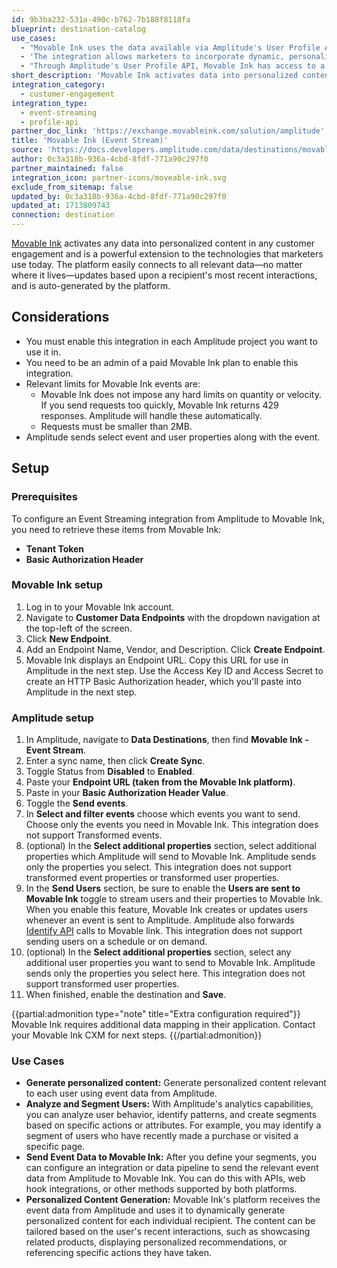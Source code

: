 ```yaml
---
id: 9b3ba232-531a-490c-b762-7b188f8118fa
blueprint: destination-catalog
use_cases:
  - "Movable Ink uses the data available via Amplitude's User Profile API to automatically generate content that is personalized to each user's behavior and preferences. This can significantly increase engagement rates, as content that resonates with the individual's interests and behaviors is more likely to capture attention and drive action."
  - 'The integration allows marketers to incorporate dynamic, personalized content into various customer engagement channels. This means that emails, in-app messages, and other forms of communication can include content that adapts to user data in real-time, providing a tailored experience for each recipient.'
  - "Through Amplitude's User Profile API, Movable Ink has access to a rich set of user data, including user properties, computed user properties, cohort memberships, and recommendations. This data is instrumental in creating highly targeted and relevant content for different segments of the user base."
short_description: 'Movable Ink activates data into personalized content in any customer engagement and is a powerful extension to the technologies that marketers use today.'
integration_category:
  - customer-engagement
integration_type:
  - event-streaming
  - profile-api
partner_doc_link: 'https://exchange.movableink.com/solution/amplitude'
title: 'Movable Ink (Event Stream)'
source: 'https://docs.developers.amplitude.com/data/destinations/movable-ink'
author: 0c3a318b-936a-4cbd-8fdf-771a90c297f0
partner_maintained: false
integration_icon: partner-icons/moveable-ink.svg
exclude_from_sitemap: false
updated_by: 0c3a318b-936a-4cbd-8fdf-771a90c297f0
updated_at: 1713809743
connection: destination
---
```

[Movable Ink](https://movableink.com) activates any data into personalized content in any customer engagement and is a powerful extension to the technologies that marketers use today. The platform easily connects to all relevant data—no matter where it lives—updates based upon a recipient's most recent interactions, and is auto-generated by the platform.

## Considerations

- You must enable this integration in each Amplitude project you want to use it in.
- You need to be an admin of a paid Movable Ink plan to enable this integration.
- Relevant limits for Movable Ink events are:
    - Movable Ink does not impose any hard limits on quantity or velocity. If you send requests  too quickly, Movable Ink returns 429 responses. Amplitude will handle these automatically. 
    - Requests must be smaller than 2MB.
- Amplitude sends select event and user properties along with the event.

## Setup

### Prerequisites

To configure an Event Streaming integration from Amplitude to Movable Ink, you need to retrieve these items from Movable Ink:

- **Tenant Token**
- **Basic Authorization Header**

### Movable Ink setup

1. Log in to your Movable Ink account.
2. Navigate to **Customer Data Endpoints** with the dropdown navigation at the top-left of the screen.
3. Click **New Endpoint**.
4. Add an Endpoint Name, Vendor, and Description. Click **Create Endpoint**.
5. Movable Ink displays an Endpoint URL. Copy this URL for use in Amplitude in the next step. Use the Access Key ID and Access Secret to create an HTTP Basic Authorization header, which you'll paste into Amplitude in the next step.

### Amplitude setup

1. In Amplitude, navigate to **Data Destinations**, then find **Movable Ink - Event Stream**.
2. Enter a sync name, then click **Create Sync**.
3. Toggle Status from **Disabled** to **Enabled**.
4. Paste your **Endpoint URL (taken from the Movable Ink platform)**.
5. Paste in your **Basic Authorization Header Value**.
6. Toggle the **Send events**.
7. In **Select and filter events** choose which events you want to send. Choose only the events you need in Movable Ink. This integration does not support Transformed events.
8. (optional) In the **Select additional properties** section, select additional properties which Amplitude will send to Movable Ink. Amplitude sends only the properties you select. This integration does not support transformed event properties or transformed user properties.
9. In the **Send Users** section, be sure to enable the **Users are sent to Movable Ink** toggle to stream users and their properties to Movable Ink. When you enable this feature, Movable Ink creates or updates users whenever an event is sent to Amplitude. Amplitude also forwards [Identify API](/docs/apis/analytics/identify) calls to Movable link. This integration does not support sending users on a schedule or on demand.
10. (optional) In the **Select additional properties** section, select any additional user properties you want to send to Movable Ink. Amplitude sends only the properties you select here. This integration does not support transformed user properties. 
11. When finished, enable the destination and **Save**.


{{partial:admonition type="note" title="Extra configuration required"}}
Movable Ink requires additional data mapping in their application. Contact your Movable Ink CXM for next steps.
{{/partial:admonition}}

### Use Cases

- **Generate personalized content:** Generate personalized content relevant to each user using event data from Amplitude.
- **Analyze and Segment Users:** With Amplitude's analytics capabilities, you can analyze user behavior, identify patterns, and create segments based on specific actions or attributes. For example, you may identify a segment of users who have recently made a purchase or visited a specific page.
- **Send Event Data to Movable Ink:** After you define your segments, you can configure an integration or data pipeline to send the relevant event data from Amplitude to Movable Ink. You can do this with APIs, web hook integrations, or other methods supported by both platforms.
- **Personalized Content Generation:** Movable Ink's platform receives the event data from Amplitude and uses it to dynamically generate personalized content for each individual recipient. The content can be tailored based on the user's recent interactions, such as showcasing related products, displaying personalized recommendations, or referencing specific actions they have taken.
